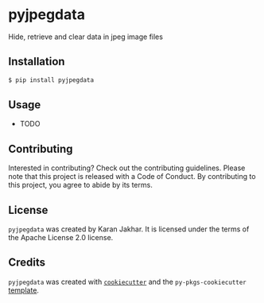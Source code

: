 # pyjpegdata

Hide, retrieve and clear data in jpeg image files

## Installation

```bash
$ pip install pyjpegdata
```

## Usage

- TODO

## Contributing

Interested in contributing? Check out the contributing guidelines. Please note that this project is released with a Code of Conduct. By contributing to this project, you agree to abide by its terms.

## License

`pyjpegdata` was created by Karan Jakhar. It is licensed under the terms of the Apache License 2.0 license.

## Credits

`pyjpegdata` was created with [`cookiecutter`](https://cookiecutter.readthedocs.io/en/latest/) and the `py-pkgs-cookiecutter` [template](https://github.com/py-pkgs/py-pkgs-cookiecutter).

